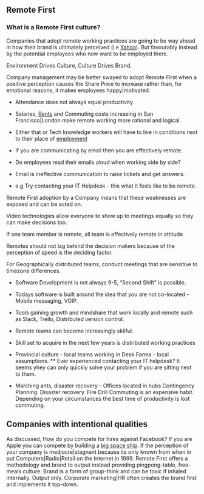 ## Remote First

### What is a Remote First culture?

Companies that adopt remote working practices are going to be way ahead in how their brand is ultimately perceived (i.e [Yahoo](http://allthingsd.com/20130222/physically-together-heres-the-internal-yahoo-no-work-from-home-memo-which-extends-beyond-remote-workers/)). But favourably instead by the potential employees who now want to be employed there.

Environment Drives Culture, Culture Drives Brand.

Company management may be better swayed to adopt Remote First when a positive perception causes the Share Price to increase rather than, for emotional reasons, it makes employees happy|motivated.

* Attendance does not always equal productivity

* Salaries, [Rents](https://www.zumper.com/blog/2015/03/san-francisco-rent-prices-continue-rapid-rise-february/) and Commuting costs increasing in San Francisco|London make remote working more rational and logical.
 * Either that or Tech knowledge workers will have to live in conditions next to their place of [employment](https://www.apple.com/supplier-responsibility/progress-report/)
 
* If you are communicating by email then you are effectively remote. 
 * Do employees read their emails aloud when working side by side?

* Email is ineffective communication to raise tickets and get answers.
 * e.g Try contacting your IT Helpdesk - this what it feels like to be remote.

Remote First adoption by a Company means that these weaknesses are exposed and can be acted on.

Video technologies allow everyone to show up to meetings equally so they can make decisions too.

If one team member is remote, all team is effectively remote in attitude

Remotes should not lag behind the decision makers because of the perception of speed is the deciding factor.

For Geographically distributed teams, conduct meetings that are sensitive to timezone differences.

* Software Development is not always 9-5, “Second Shift” is possible.

* Todays software is built around the idea that you are not co-located - Mobile messaging, VOIP. 

* Tools gaining growth and mindshare that work locally and remote such as Slack, Trello, Distributed version control.

* Remote teams can become increasingly skilful.

* Skill set to acquire in the next few years is distributed working practices

* Provincial culture - local teams working in Desk Farms - local assumptions.
 ** Ever experienced contacting your IT helpdesk? It seems yhey can only quickly solve your problem if you are sitting next to them.

* Marching ants, disaster recovery - Offices located in hubs
 Contingency Planning. Disaster recovery. Fire Drill
 Commuting is an expensive habit.
 Depending on your circumstances the best time of productivity is lost commuting.

## Companies with intentional qualities

As discussed,  How do you compete for hires against Facebook?
If you are Apple you can compete by building a [big space ship](http://www.cupertino.org/index.aspx?page=1107).
If the perception of your company is mediocre|stagnant because its only known from when in put Computers|Radio|Retail on the Internet in 1999.
Remote First offers a methodology and brand to output instead providing pingpong-table, free-meals culture.
Brand is a form of group-think and can be toxic if inhaled internally. Output only.
Corporate marketing|HR often creates the brand first and implements it top-down.
